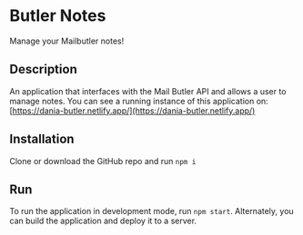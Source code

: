 # Butler Notes

 Manage your Mailbutler notes!

## Description

An application that interfaces with the Mail Butler API and allows a user to manage notes.
You can see a running instance of this application on: [https://dania-butler.netlify.app/](https://dania-butler.netlify.app/)

## Installation

Clone or download the GitHub repo and run `npm i`

## Run 

To run the application in development mode, run `npm start`. Alternately, you can build the
application and deploy it to a server. 
